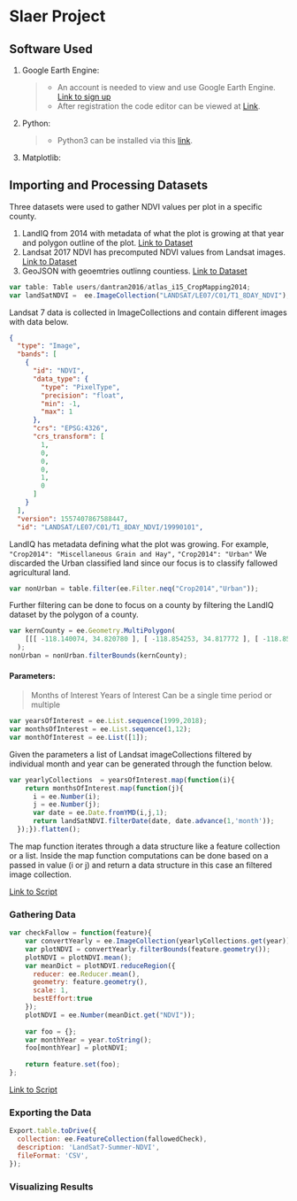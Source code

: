 # Slaer Project

## Software Used

1. Google Earth Engine:
   > + An account is needed to view and use Google Earth Engine. [Link to sign up](https://signup.earthengine.google.com/)
   > + After registration the code editor can be viewed at [Link](code.earthengine.google.com).
2. Python:
   >+ Python3 can be installed via this [link](https://www.python.org/).
3. Matplotlib:
    <!-- Add install instructions or links -->

## Importing and Processing Datasets

Three datasets were used to gather NDVI values per plot in a specific county.

1. LandIQ from 2014 with metadata of what the plot is growing at that year and polygon outline of the plot. [Link to Dataset]()
2. Landsat 2017 NDVI has precomputed NDVI values from Landsat images. [Link to Dataset](https://developers.google.com/earth-engine/datasets/catalog/LANDSAT_LE07_C01_T1_8DAY_NDVI)
3. GeoJSON with geoemtries outlinng countiess. [Link to Dataset](http://eric.clst.org/tech/usgeojson/)

```javascript
var table: Table users/dantran2016/atlas_i15_CropMapping2014;
var landSatNDVI =  ee.ImageCollection("LANDSAT/LE07/C01/T1_8DAY_NDVI");
```

Landsat 7 data is collected in ImageCollections and contain different images with data below.

```JSON
{
  "type": "Image",
  "bands": [
    {
      "id": "NDVI",
      "data_type": {
        "type": "PixelType",
        "precision": "float",
        "min": -1,
        "max": 1
      },
      "crs": "EPSG:4326",
      "crs_transform": [
        1,
        0,
        0,
        0,
        1,
        0
      ]
    }
  ],
  "version": 1557407867588447,
  "id": "LANDSAT/LE07/C01/T1_8DAY_NDVI/19990101",

```

LandIQ has metadata defining what the plot was growing. For example,
```"Crop2014": "Miscellaneous Grain and Hay",``` ```"Crop2014": "Urban"```
We discarded the Urban classified land since our focus is to classify fallowed agricultural land.

```javascript
var nonUrban = table.filter(ee.Filter.neq("Crop2014","Urban"));
```
Further filtering can be done to focus on a county by filtering the LandIQ dataset by the polygon of a county.

```javascript
var kernCounty = ee.Geometry.MultiPolygon(
    [[[ -118.140074, 34.820780 ], [ -118.854253, 34.817772 ], [ -118.854576, 34.803027 ], [ -118.877289, 34.803212 ], [ -118.881729, 34.817802 ], [ -118.894474, 34.817972 ], [ -118.881364, 34.790629 ], [ -118.976723, 34.790660 ], [ -118.976721, 34.812199 ], [ -119.243645, 34.814178 ], [ -119.243645, 34.857576 ], [ -119.278346, 34.857276 ], [ -119.276946, 34.879675 ], [ -119.382451, 34.879675 ], [ -119.382154, 34.900936 ], [ -119.442352, 34.901274 ], [ -119.472754, 34.901174 ], [ -119.472719, 35.076885 ], [ -119.490709, 35.077208 ], [ -119.490632, 35.091805 ], [ -119.560975, 35.087673 ], [ -119.553641, 35.179975 ], [ -119.667056, 35.174809 ], [ -119.666663, 35.262527 ], [ -119.809449, 35.263584 ], [ -119.809346, 35.350865 ], [ -119.880172, 35.351211 ], [ -119.880045, 35.439133 ], [ -119.997392, 35.439495 ], [ -119.997382, 35.468702 ], [ -120.015659, 35.469039 ], [ -120.014602, 35.483652 ], [ -120.033314, 35.483648 ], [ -120.033241, 35.498642 ], [ -120.051050, 35.498627 ], [ -120.051237, 35.512695 ], [ -120.068905, 35.512779 ], [ -120.068657, 35.526320 ], [ -120.086674, 35.526554 ], [ -120.085922, 35.614524 ], [ -120.193918, 35.614359 ], [ -120.193892, 35.726513 ], [ -120.194146, 35.789204 ], [ -119.538116, 35.789567 ], [ -119.214033, 35.790489 ], [ -118.507224, 35.789711 ], [ -118.464791, 35.792637 ], [ -118.067719, 35.791537 ], [ -118.008043, 35.789161 ], [ -118.000908, 35.789488 ], [ -117.923120, 35.786812 ], [ -117.924459, 35.798149 ], [ -117.632996, 35.797251 ], [ -117.634251, 35.709927 ], [ -117.651986, 35.709934 ], [ -117.652319, 35.680782 ], [ -117.616195, 35.680856 ], [ -117.616395, 35.651755 ], [ -117.633830, 35.651569 ], [ -117.634771, 35.564109 ], [ -117.630126, 35.564071 ], [ -117.630216, 35.451041 ], [ -117.633659, 35.450997 ], [ -117.633290, 35.097558 ], [ -117.632011, 34.822270 ], [ -117.667292, 34.822526 ], [ -118.130847, 34.820938 ], [ -118.132940, 34.820739 ], [ -118.140074, 34.820780 ]]]
  );
nonUrban = nonUrban.filterBounds(kernCounty);
```

#### Parameters:

> Months of Interest
> Years of Interest
> Can be a single time period or multiple

```javascript
var yearsOfInterest = ee.List.sequence(1999,2018);
var monthsOfInterest = ee.List.sequence(1,12);
var monthOfInterest = ee.List([1]);
```

Given the parameters a list of Landsat imageCollections filtered by individual month and year can be generated through the function below.

```javascript
var yearlyCollections  = yearsOfInterest.map(function(i){
    return monthsOfInterest.map(function(j){
      i = ee.Number(i);
      j = ee.Number(j);
      var date = ee.Date.fromYMD(i,j,1);
      return landSatNDVI.filterDate(date, date.advance(1,'month'));
  });}).flatten();
```

The map function iterates through a data structure like a feature collection or a list. Inside the map function computations can be done based on a passed in value (i or j) and return a data structure in this case an filtered image collection.

[Link to Script](https://code.earthengine.google.com/5a54184e8e3b5de77d395ea486e41c42)

###  Gathering Data
<!-- TODO: Add descriptions -->
```javascript
var checkFallow = function(feature){
    var convertYearly = ee.ImageCollection(yearlyCollections.get(year));
    var plotNDVI = convertYearly.filterBounds(feature.geometry());
    plotNDVI = plotNDVI.mean();
    var meanDict = plotNDVI.reduceRegion({
      reducer: ee.Reducer.mean(),
      geometry: feature.geometry(),
      scale: 1,
      bestEffort:true
    });
    plotNDVI = ee.Number(meanDict.get("NDVI"));
      
    var foo = {};
    var monthYear = year.toString();
    foo[monthYear] = plotNDVI;
    
    return feature.set(foo);
};
```
[Link to Script](https://code.earthengine.google.com/ad3e00e901efa2e463b6ae4a9efce803)
### Exporting the Data
<!-- TODO: Add descriptions -->
```javascript
Export.table.toDrive({
  collection: ee.FeatureCollection(fallowedCheck),
  description: 'LandSat7-Summer-NDVI',
  fileFormat: 'CSV',
});
```

### Visualizing Results